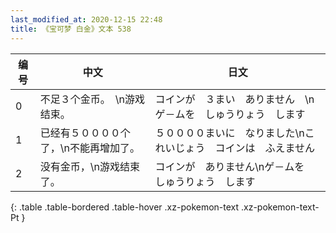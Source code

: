 ```yaml
---
last_modified_at: 2020-12-15 22:48
title: 《宝可梦 白金》文本 538
---
```

| 编号 | 中文 | 日文 |
| ---- | ---- | ---- |
| 0 | 不足３个金币。　\n游戏结束。 | コインが　３まい　ありません　\nゲ－ムを　しゅうりょう　します |
| 1 | 已经有５００００个了，\n不能再增加了。 | ５００００まいに　なりました\nこれいじょう　コインは　ふえません |
| 2 | 没有金币，\n游戏结束了。 | コインが　ありません\nゲ－ムを　しゅうりょう　します |
{: .table .table-bordered .table-hover .xz-pokemon-text .xz-pokemon-text-Pt }